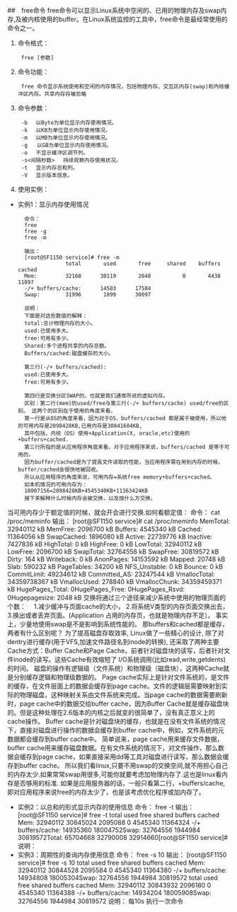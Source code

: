 ##　free命令
free命令可以显示Linux系统中空闲的、已用的物理内存及swap内存,及被内核使用的buffer。在Linux系统监控的工具中，free命令是最经常使用的命令之一。
1. 命令格式：

        free [参数]
2. 命令功能：

        free 命令显示系统使用和空闲的内存情况，包括物理内存、交互区内存(swap)和内核缓冲区内存。共享内存将被忽略
3. 命令参数：

        -b 　以Byte为单位显示内存使用情况。
        -k 　以KB为单位显示内存使用情况。
        -m 　以MB为单位显示内存使用情况。
        -g   以GB为单位显示内存使用情况。
        -o 　不显示缓冲区调节列。
        -s<间隔秒数> 　持续观察内存使用状况。
        -t 　显示内存总和列。
        -V 　显示版本信息。
4. 使用实例：
* 实例1：显示内存使用情况

        命令：
        free
        free -g
        free -m

        输出：
        [root@SF1150 service]# free -m
                     total       used       free     shared    buffers     cached
        Mem:         32168      30119       2048          0       4438      11097
        -/+ buffers/cache:      14583      17584
        Swap:        31996       1899      30097

        说明：
        下面是对这些数值的解释：
        total:总计物理内存的大小。
        used:已使用多大。
        free:可用有多少。
        Shared:多个进程共享的内存总额。
        Buffers/cached:磁盘缓存的大小。

        第三行(-/+ buffers/cached):
        used:已使用多大。
        free:可用有多少。

        第四行是交换分区SWAP的，也就是我们通常所说的虚拟内存。
        区别：第二行(mem)的used/free与第三行(-/+ buffers/cache) used/free的区别。 这两个的区别在于使用的角度来看，
        第一行是从OS的角度来看，因为对于OS，buffers/cached 都是属于被使用，所以他的可用内存是2098428KB,已用内存是30841684KB,
        其中包括，内核（OS）使用+Application(X, oracle,etc)使用的+buffers+cached.
        第三行所指的是从应用程序角度来看，对于应用程序来说，buffers/cached 是等于可用的，
        因为buffer/cached是为了提高文件读取的性能，当应用程序需在用到内存的时候，buffer/cached会很快地被回收。
        所以从应用程序的角度来说，可用内存=系统free memory+buffers+cached。
        如本机情况的可用内存为：
        18007156=2098428KB+4545340KB+11363424KB
        接下来解释什么时候内存会被交换，以及按什么方交换。
当可用内存少于额定值的时候，就会开会进行交换.如何看额定值：
命令：
cat /proc/meminfo
输出：
[root@SF1150 service]# cat /proc/meminfo
MemTotal:     32940112 kB
MemFree:       2096700 kB
Buffers:       4545340 kB
Cached:       11364056 kB
SwapCached:    1896080 kB
Active:       22739776 kB
Inactive:      7427836 kB
HighTotal:           0 kB
HighFree:            0 kB
LowTotal:     32940112 kB
LowFree:       2096700 kB
SwapTotal:    32764556 kB
SwapFree:     30819572 kB
Dirty:             164 kB
Writeback:           0 kB
AnonPages:    14153592 kB
Mapped:          20748 kB
Slab:           590232 kB
PageTables:      34200 kB
NFS_Unstable:        0 kB
Bounce:              0 kB
CommitLimit:  49234612 kB
Committed_AS: 23247544 kB
VmallocTotal: 34359738367 kB
VmallocUsed:    278840 kB
VmallocChunk: 34359459371 kB
HugePages_Total:     0HugePages_Free:      0HugePages_Rsvd:      0Hugepagesize:     2048 kB
交换将通过三个途径来减少系统中使用的物理页面的个数：　
1.减少缓冲与页面cache的大小，
2.将系统V类型的内存页面交换出去，　
3.换出或者丢弃页面。(Application 占用的内存页，也就是物理内存不足）。
事实上，少量地使用swap是不是影响到系统性能的。
那buffers和cached都是缓存，两者有什么区别呢？
为了提高磁盘存取效率, Linux做了一些精心的设计, 除了对dentry进行缓存(用于VFS,加速文件路径名到inode的转换), 还采取了两种主要Cache方式：Buffer Cache和Page Cache。前者针对磁盘块的读写，后者针对文件inode的读写。这些Cache有效缩短了 I/O系统调用(比如read,write,getdents)的时间。
磁盘的操作有逻辑级（文件系统）和物理级（磁盘块），这两种Cache就是分别缓存逻辑和物理级数据的。
Page cache实际上是针对文件系统的，是文件的缓存，在文件层面上的数据会缓存到page cache。文件的逻辑层需要映射到实际的物理磁盘，这种映射关系由文件系统来完成。当page cache的数据需要刷新时，page cache中的数据交给buffer cache，因为Buffer Cache就是缓存磁盘块的。但是这种处理在2.6版本的内核之后就变的很简单了，没有真正意义上的cache操作。
Buffer cache是针对磁盘块的缓存，也就是在没有文件系统的情况下，直接对磁盘进行操作的数据会缓存到buffer cache中，例如，文件系统的元数据都会缓存到buffer cache中。
简单说来，page cache用来缓存文件数据，buffer cache用来缓存磁盘数据。在有文件系统的情况下，对文件操作，那么数据会缓存到page cache，如果直接采用dd等工具对磁盘进行读写，那么数据会缓存到buffer cache。
所以我们看linux,只要不用swap的交换空间,就不用担心自己的内存太少.如果常常swap用很多,可能你就要考虑加物理内存了.这也是linux看内存是否够用的标准.
如果是应用服务器的话，一般只看第二行，+buffers/cache,即对应用程序来说free的内存太少了，也是该考虑优化程序或加内存了。
* 实例2：以总和的形式显示内存的使用信息
命令：
 	 free -t
输出：
[root@SF1150 service]#  free -t
             total       used       free     shared    buffers     cached
Mem:      32940112   30845024    2095088          0    4545340   11364324
-/+ buffers/cache:   14935360   18004752Swap:     32764556    1944984   30819572Total:    65704668   32790008   32914660[root@SF1150 service]#
说明：
* 实例3：周期性的查询内存使用信息
命令：
free -s 10
输出：
[root@SF1150 service]#  free -s 10
             total       used       free     shared    buffers     cached
Mem:      32940112   30844528    2095584          0    4545340   11364380
-/+ buffers/cache:   14934808   18005304Swap:     32764556    1944984   30819572
             total       used       free     shared    buffers     cached
Mem:      32940112   30843932    2096180          0    4545340   11364388
-/+ buffers/cache:   14934204   18005908Swap:     32764556    1944984   30819572
说明：
每10s 执行一次命令
